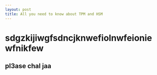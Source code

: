 ```yaml
---
layout: post
title: All you need to know about TPM and HSM
---
```


# sdgzkijiwgfsdncjknwefiolnwfeioniewfnikfew
## pl3ase chal jaa 
